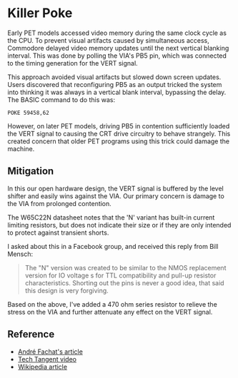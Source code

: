# Killer Poke

Early PET models accessed video memory during the same clock cycle as the CPU.  To prevent visual artifacts caused by simultaneous access, Commodore delayed video memory updates until the next vertical blanking interval.  This was done by polling the VIA's PB5 pin, which was connected to the timing generation for the VERT signal.

This approach avoided visual artifacts but slowed down screen updates. Users discovered that reconfiguring PB5 as an output tricked the system into thinking it was always in a vertical blank interval, bypassing the delay.  The BASIC command to do this was:

```basic
POKE 59458,62
```

However, on later PET models, driving PB5 in contention sufficiently loaded the VERT signal to causing the CRT drive circuitry to behave strangely.  This created concern that older PET programs using this trick could damage the machine.

## Mitigation

In this our open hardware design, the VERT signal is buffered by the level shifter and easily wins against the VIA.  Our primary concern is damage to the VIA from prolonged contention.

The W65C22N datasheet notes that the 'N' variant has built-in current limiting resistors, but does not indicate their size or if they are only intended to protect against transient shorts.

I asked about this in a Facebook group, and received this reply from Bill Mensch:

> The "N" version was created to be similar to the NMOS replacement version for IO voltage s for TTL compatibility and pull-up resistor characteristics. Shorting out the pins is never a good idea, that said this design is very forgiving.

Based on the above, I've added a 470 ohm series resistor to relieve the stress on the VIA and further attenuate any effect on the VERT signal.

## Reference

* [André Fachat's article](http://www.6502.org/users/andre/petindex/poke/index.html)
* [Tech Tangent video](https://www.youtube.com/watch?v=7bMJ0NIuWU0)
* [Wikipedia article](https://en.wikipedia.org/wiki/Killer_poke#Commodore_PET)
